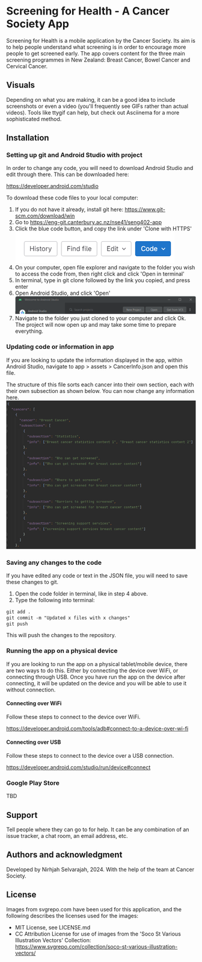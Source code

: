# Screening for Health - A Cancer Society App


Screening for Health is a mobile application by the Cancer Society. Its aim is to help people understand what screening is in order to encourage more people to get screened early. The app covers content for the three main screening programmes in New Zealand: Breast Cancer, Bowel Cancer and Cervical Cancer.


## Visuals
Depending on what you are making, it can be a good idea to include screenshots or even a video (you'll frequently see GIFs rather than actual videos). Tools like ttygif can help, but check out Asciinema for a more sophisticated method.

## Installation

### Setting up git and Android Studio with project

In order to change any code, you will need to download Android Studio and edit through there. This can be downloaded here: 

https://developer.android.com/studio


To download these code files to your local computer:

1. If you do not have it already, install git here: https://www.git-scm.com/download/win
2. Go to https://eng-git.canterbury.ac.nz/nse41/seng402-app
3. Click the blue code button, and copy the link under 'Clone with HTTPS' ![Code button](image.png)
4. On your computer, open file explorer and navigate to the folder you wish to access the code from, then right click and click 'Open in terminal'
5. In terminal, type in git clone followed by the link you copied, and press enter
6. Open Android Studio, and click 'Open'
![Open](image-1.png)
7. Navigate to the folder you just cloned to your computer and click Ok. The project will now open up and may take some time to prepare everything.

### Updating code or information in app

If you are looking to update the information displayed in the app, within Android Studio, navigate to app > assets > CancerInfo.json and open this file.

The structure of this file sorts each cancer into their own section, each with their own subsection as shown below. You can now change any information here.
![CancerInfo.json file structure](image-2.png)


### Saving any changes to the code

If you have edited any code or text in the JSON file, you will need to save these changes to git. 

1. Open the code folder in terminal, like in step 4 above. 
2. Type the following into terminal:
```
git add .
git commit -m "Updated x files with x changes" 
git push
```

This will push the changes to the repository. 


### Running the app on a physical device

If you are looking to run the app on a physical tablet/mobile device, there are two ways to do this. Either by connecting the device over WiFi, or connecting through USB. Once you have run the app on the device after connecting, it will be updated on the device and you will be able to use it without connection.

#### Connecting over WiFi

Follow these steps to connect to the device over WiFi.

https://developer.android.com/tools/adb#connect-to-a-device-over-wi-fi

#### Connecting over USB

Follow these steps to connect to the device over a USB connection.

https://developer.android.com/studio/run/device#connect

### Google Play Store

TBD


## Support
Tell people where they can go to for help. It can be any combination of an issue tracker, a chat room, an email address, etc.


## Authors and acknowledgment

Developed by Nirhjah Selvarajah, 2024. With the help of the team at Cancer Society.

## License

Images from svgrepo.com have been used for this application, and the following describes the licenses used for the images:
- MIT License, see LICENSE.md
- CC Attribution License for use of images from the 'Soco St Various Illustration Vectors' Collection: https://www.svgrepo.com/collection/soco-st-various-illustration-vectors/

